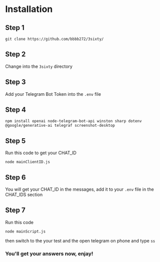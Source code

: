 # Installation

## Step 1

```
git clone https://github.com/bbbb272/3sixty/
```


## Step 2

Change into the `3sixty` directory


## Step 3

Add your Telegram Bot Token into the `.env` file


## Step 4
```angular2html
npm install openai node-telegram-bot-api winston sharp dotenv @google/generative-ai telegraf screenshot-desktop
```

## Step 5

Run this code to get your CHAT_ID

```
node mainClientID.js
```


## Step 6

You will get your CHAT_ID in the messages, add it to your `.env` file in the CHAT_IDS section


## Step 7

Run this code

```
node mainScript.js
```

then switch to the your test and the open telegram on phone and type `ss`


### You'll get your answers now, enjay!
